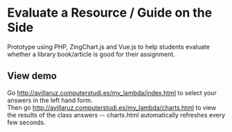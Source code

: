 # Evaluate a Resource / Guide on the Side
Prototype using PHP, ZingChart.js and Vue.js to help students evaluate whether a library book/article is good for their assignment.

## View demo
Go http://avillaruz.computerstudi.es/my_lambda/index.html to select your answers in the left hand form.  
Then go http://avillaruz.computerstudi.es/my_lambda/charts.html to view the results of the class answers -- charts.html automatically refreshes every few seconds.
